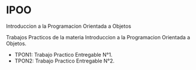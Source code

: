 # IPOO
Introduccion a la Programacion Orientada a Objetos

  Trabajos Practicos de la materia Introduccion a la Programacion Orientada a Objetos.

  - TPON1: Trabajo Practico Entregable N°1.
  - TPON2: Trabajo Practico Entregable N°2.